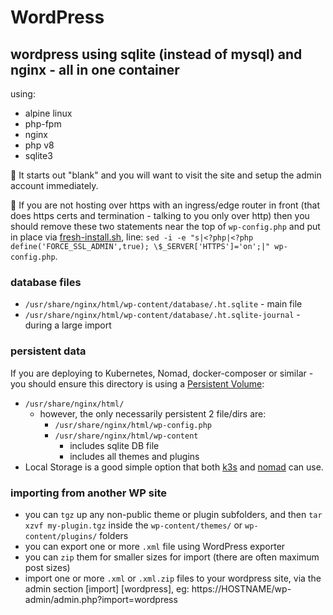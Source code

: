 # WordPress

## wordpress using sqlite (instead of mysql) and nginx - all in one container

using:
- alpine linux
- php-fpm
- nginx
- php v8
- sqlite3

🚨 It starts out "blank" and you will want to visit the site and setup the admin account immediately.

🚨 If you are not hosting over https with an ingress/edge router in front (that does https certs and termination - talking to you only over http) then you should remove these two statements near the top of `wp-config.php` and put in place via [fresh-install.sh](fresh-install.sh), line: `sed -i -e "s|<?php|<?php define('FORCE_SSL_ADMIN',true); \$_SERVER['HTTPS']='on';|" wp-config.php`.

### database files
- `/usr/share/nginx/html/wp-content/database/.ht.sqlite` - main file
- `/usr/share/nginx/html/wp-content/database/.ht.sqlite-journal` - during a large import

### persistent data
If you are deploying to Kubernetes, Nomad, docker-composer or similar - you should ensure this directory is using a [Persistent Volume](https://kubernetesbyexample.com/pv):
- `/usr/share/nginx/html/`
  - however, the only necessarily persistent 2 file/dirs are:
    - `/usr/share/nginx/html/wp-config.php`
    - `/usr/share/nginx/html/wp-content`
      - includes sqlite DB file
      - includes all themes and plugins
- Local Storage is a good simple option that both [k3s](https://k3s.io/) and [nomad](https://gitlab.com/internetarchive/nomad) can use.

### importing from another WP site
- you can `tgz` up any non-public theme or plugin subfolders, and then `tar xzvf my-plugin.tgz` inside the `wp-content/themes/` or  `wp-content/plugins/` folders
- you can export one or more `.xml` file using WordPress exporter
- you can `zip` them for smaller sizes for import (there are often maximum post sizes)
- import one or more `.xml` or `.xml.zip` files to your wordpress site, via the admin section [import] [wordpress], eg:
https://HOSTNAME/wp-admin/admin.php?import=wordpress
